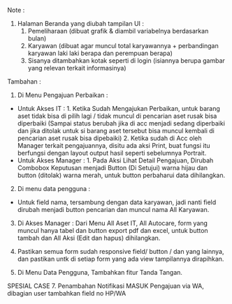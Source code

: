 Note :

1. Halaman Beranda yang diubah tampilan UI :
   1. Pemeliharaan (dibuat grafik & diambil variabelnya berdasarkan bulan)
   2. Karyawan (dibuat agar muncul total karyawannya + perbandingan karyawan laki laki berapa
      dan perempuan berapa)
   3. Sisanya ditambahkan kotak seperti di login (isiannya berupa gambar yang relevan terkait informasinya)


Tambahan :
1. Di Menu Pengajuan Perbaikan :
- Untuk Akses IT : 1. Ketika Sudah Mengajukan Perbaikan, untuk barang aset tidak bisa di pilih lagi / tidak muncul di pencarian aset rusak bisa diperbaiki
                   (Sampai status berubah jika di acc menjadi sedang diperbaiki dan jika ditolak untuk si barang aset tersebut bisa muncul kembali di pencarian aset rusak bisa dipebaiki)
                   2. Ketika sudah di Acc oleh Manager terkait pengajuannya, disitu ada aksi Print, buat fungsi itu berfungsi dengan layout output hasil seperti sebelumnya Portrait.
- Untuk Akses Manager : 1. Pada Aksi Lihat Detail Pengajuan, Dirubah Combobox Keputusan menjadi Button (Di Setujui) warna hijau dan button (ditolak) warna merah, untuk button perbaharui data dihilangkan.

              
2. Di menu data pengguna :
- Untuk field nama, tersambung dengan data karyawan, jadi nanti field dirubah menjadi button pencarian dan muncul nama All Karyawan.

3. Di Akses Manager :
Dari Menu All Aset IT, All Autocare, form yang muncul hanya tabel dan button export pdf dan excel, untuk button tambah dan All Aksi (Edit dan hapus) dihilangkan.

4. Pastikan semua form sudah responsive field/ button / dan yang lainnya, dan pastikan untk di setiap form yang ada view tampilannya dirapihkan.

5. Di Menu Data Pengguna, Tambahkan fitur Tanda Tangan.

SPESIAL CASE
7. Penambahan Notifikasi MASUK Pengajuan via WA, dibagian user tambahkan field no HP/WA



